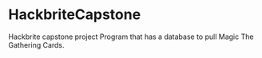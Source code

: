 # HackbriteCapstone
Hackbrite capstone project
Program that has a database to pull Magic The Gathering Cards.
